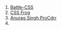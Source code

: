 1. [Battle-CSS](https://cssbattle.dev/)
2. [CSS Frog](https://flexboxfroggy.com/)
3. [Anurag Singh ProCdrr](https://www.youtube.com/@procodrr/courses)
4. 